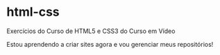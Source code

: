 # html-css
Exercícios do Curso de HTML5 e CSS3 do Curso em Vídeo

Estou aprendendo a criar sites agora e vou gerenciar meus repositórios!
